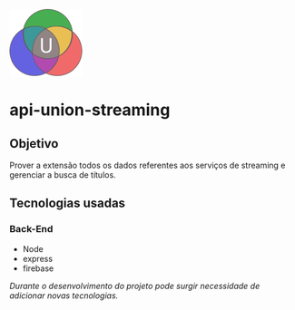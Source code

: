 ![logo do union streaming](https://github.com/MarcosPauloJS/union-streaming/blob/master/assets/logo/union_icon_128.png?raw=true)
# api-union-streaming

## Objetivo 
  Prover a extensão todos os dados referentes aos serviços de streaming e gerenciar a busca de títulos.

## Tecnologias usadas
  ### Back-End
  * Node
  * express
  * firebase
  

  *Durante o desenvolvimento do projeto pode surgir necessidade de adicionar novas tecnologias.* 
